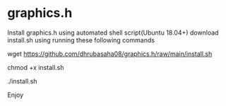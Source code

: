 # graphics.h
Install graphics.h using automated shell script(Ubuntu 18.04+)
download install.sh using running these following commands

wget https://github.com/dhrubasaha08/graphics.h/raw/main/install.sh

chmod +x install.sh

./install.sh

Enjoy
